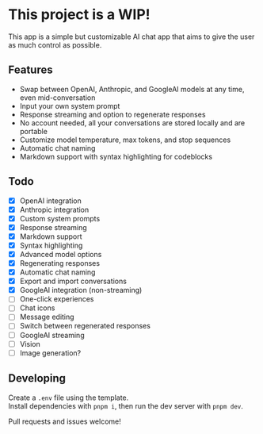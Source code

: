 # This project is a WIP!

This app is a simple but customizable AI chat app that aims to give the user as much control as possible.

## Features

- Swap between OpenAI, Anthropic, and GoogleAI models at any time, even mid-conversation
- Input your own system prompt
- Response streaming and option to regenerate responses
- No account needed, all your conversations are stored locally and are portable
- Customize model temperature, max tokens, and stop sequences
- Automatic chat naming
- Markdown support with syntax highlighting for codeblocks

## Todo

- [x] OpenAI integration
- [x] Anthropic integration
- [x] Custom system prompts
- [x] Response streaming
- [x] Markdown support
- [x] Syntax highlighting
- [x] Advanced model options
- [x] Regenerating responses
- [x] Automatic chat naming
- [x] Export and import conversations
- [x] GoogleAI integration (non-streaming)
- [ ] One-click experiences
- [ ] Chat icons
- [ ] Message editing
- [ ] Switch between regenerated responses
- [ ] GoogleAI streaming
- [ ] Vision
- [ ] Image generation?

## Developing

Create a `.env` file using the template.  
Install dependencies with `pnpm i`, then run the dev server with `pnpm dev`.

Pull requests and issues welcome!
